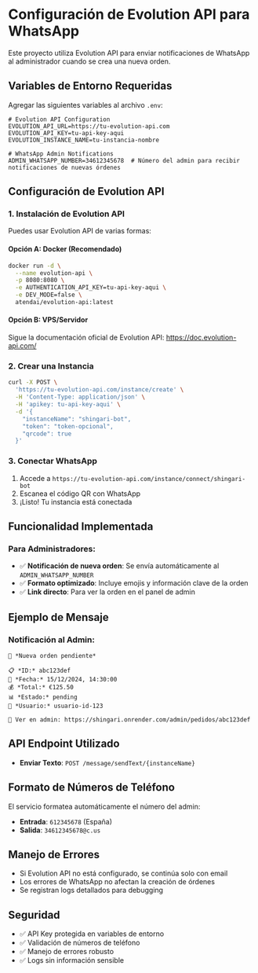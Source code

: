 # Configuración de Evolution API para WhatsApp

Este proyecto utiliza Evolution API para enviar notificaciones de WhatsApp al administrador cuando se crea una nueva orden.

## Variables de Entorno Requeridas

Agregar las siguientes variables al archivo `.env`:

```env
# Evolution API Configuration
EVOLUTION_API_URL=https://tu-evolution-api.com
EVOLUTION_API_KEY=tu-api-key-aqui
EVOLUTION_INSTANCE_NAME=tu-instancia-nombre

# WhatsApp Admin Notifications
ADMIN_WHATSAPP_NUMBER=34612345678  # Número del admin para recibir notificaciones de nuevas órdenes
```

## Configuración de Evolution API

### 1. Instalación de Evolution API

Puedes usar Evolution API de varias formas:

#### Opción A: Docker (Recomendado)
```bash
docker run -d \
  --name evolution-api \
  -p 8080:8080 \
  -e AUTHENTICATION_API_KEY=tu-api-key-aqui \
  -e DEV_MODE=false \
  atendai/evolution-api:latest
```

#### Opción B: VPS/Servidor
Sigue la documentación oficial de Evolution API: https://doc.evolution-api.com/

### 2. Crear una Instancia

```bash
curl -X POST \
  'https://tu-evolution-api.com/instance/create' \
  -H 'Content-Type: application/json' \
  -H 'apikey: tu-api-key-aqui' \
  -d '{
    "instanceName": "shingari-bot",
    "token": "token-opcional",
    "qrcode": true
  }'
```

### 3. Conectar WhatsApp

1. Accede a `https://tu-evolution-api.com/instance/connect/shingari-bot`
2. Escanea el código QR con WhatsApp
3. ¡Listo! Tu instancia está conectada

## Funcionalidad Implementada

### Para Administradores:
- ✅ **Notificación de nueva orden**: Se envía automáticamente al `ADMIN_WHATSAPP_NUMBER`
- ✅ **Formato optimizado**: Incluye emojis y información clave de la orden
- ✅ **Link directo**: Para ver la orden en el panel de admin

## Ejemplo de Mensaje

### Notificación al Admin:
```
🔔 *Nueva orden pendiente*

📋 *ID:* abc123def
📅 *Fecha:* 15/12/2024, 14:30:00
💰 *Total:* €125.50
📊 *Estado:* pending
👤 *Usuario:* usuario-id-123

🔗 Ver en admin: https://shingari.onrender.com/admin/pedidos/abc123def
```

## API Endpoint Utilizado

- **Enviar Texto**: `POST /message/sendText/{instanceName}`

## Formato de Números de Teléfono

El servicio formatea automáticamente el número del admin:
- **Entrada**: `612345678` (España)
- **Salida**: `34612345678@c.us`

## Manejo de Errores

- Si Evolution API no está configurado, se continúa solo con email
- Los errores de WhatsApp no afectan la creación de órdenes
- Se registran logs detallados para debugging

## Seguridad

- ✅ API Key protegida en variables de entorno
- ✅ Validación de números de teléfono
- ✅ Manejo de errores robusto
- ✅ Logs sin información sensible